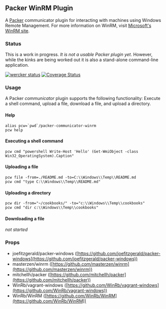 ## Packer WinRM Plugin

A [Packer](http://www.packer.io/) communicator plugin for interacting with machines using Windows Remote Management. For more information on WinRM, visit [Microsoft's WinRM site](http://msdn.microsoft.com/en-us/library/aa384426\(v=VS.85\).aspx).

### Status

This is a work in progress. *It is not a usable Packer plugin yet*. However, while the kinks are being worked out it is also a stand-alone command-line application.

[![wercker status](https://app.wercker.com/status/c702a1133a8359cc8830ad60487ee751/m "wercker status")](https://app.wercker.com/project/bykey/c702a1133a8359cc8830ad60487ee751)
[![Coverage Status](https://coveralls.io/repos/dylanmei/packer-communicator-winrm/badge.png?branch=HEAD)](https://coveralls.io/r/dylanmei/packer-communicator-winrm?branch=HEAD)

### Usage

A Packer *communicator* plugin supports the following functionality: Execute a shell command, upload a file, download a file, and upload a directory.

#### Help

    alias pcw=`pwd`/packer-communicator-winrm
    pcw help

#### Executing a shell command

    pcw cmd "powershell Write-Host 'Hello' (Get-WmiObject -class Win32_OperatingSystem).Caption"

#### Uploading a file

    pcw file -from=./README.md -to=C:\\Windows\\Temp\\README.md
    pcw cmd "type C:\\Windows\\Temp\\README.md"

#### Uploading a directory

	pcw dir -from="~/cookbooks/" -to="c:\\Windows\\Temp\\cookbooks"
	pcw cmd "dir c:\\Windows\\Temp\\cookbooks"

#### Downloading a file

*not started*

### Props

- joefitzgerald/packer-windows ([https://github.com/joefitzgerald/packer-windows](https://github.com/joefitzgerald/packer-windows))
- masterzen/winrm ([https://github.com/masterzen/winrm](https://github.com/masterzen/winrm))
- mitchellh/packer ([https://github.com/mitchellh/packer](https://github.com/mitchellh/packer))
- WinRb/vagrant-windows ([https://github.com/WinRb/vagrant-windows](https://github.com/WinRb/vagrant-windows))
- WinRb/WinRM ([https://github.com/WinRb/WinRM](https://github.com/WinRb/WinRM))
 

